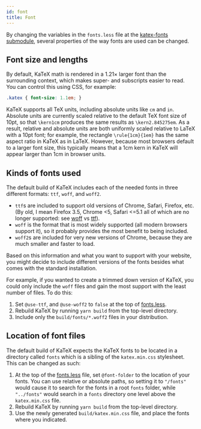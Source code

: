 ```yaml
---
id: font
title: Font
---
```

By changing the variables in the `fonts.less` file at the [katex-fonts submodule](https://github.com/KaTeX/katex-fonts/),
several properties of the way fonts are used can be changed.

## Font size and lengths
By default, KaTeX math is rendered in a 1.21× larger font than the surrounding
context, which makes super- and subscripts easier to read. You can control
this using CSS, for example:

```css
.katex { font-size: 1.1em; }
```

KaTeX supports all TeX units, including absolute units like `cm` and `in`.
Absolute units are currently scaled relative to the default TeX font size of
10pt, so that `\kern1cm` produces the same results as `\kern2.845275em`.
As a result, relative and absolute units are both uniformly scaled relative
to LaTeX with a 10pt font; for example, the rectangle `\rule{1cm}{1em}` has
the same aspect ratio in KaTeX as in LaTeX.  However, because most browsers
default to a larger font size, this typically means that a 1cm kern in KaTeX
will appear larger than 1cm in browser units.

## Kinds of fonts used

The default build of KaTeX includes each of the needed fonts in three different formats: `ttf`, `woff`, and `woff2`.

- `ttf`s are included to support old versions of Chrome, Safari, Firefox, etc. (By old, I mean Firefox 3.5, Chrome <5, Safari <=5.1 all of which are no longer supported: see [woff](http://caniuse.com/#search=woff) vs [ttf](http://caniuse.com/#search=ttf)).
- `woff` is the format that is most widely supported (all modern browsers support it), so it probably provides the most benefit to being included.
- `woff2`s are included for very new versions of Chrome, because they are much smaller and faster to load.

Based on this information and what you want to support with your website, you might decide to include different versions of the fonts besides what comes with the standard installation.

For example, if you wanted to create a trimmed down version of KaTeX, you could only include the `woff` files and gain the most support with the least number of files. To do this:

1. Set `@use-ttf`, and `@use-woff2` to `false` at the top of [fonts.less](https://github.com/KaTeX/katex-fonts/blob/master/fonts.less).
2. Rebuild KaTeX by running `yarn build` from the top-level directory.
3. Include only the `build/fonts/*.woff2` files in your distribution.

## Location of font files

The default build of KaTeX expects the KaTeX fonts to be located in a directory called `fonts` which is a sibling of the `katex.min.css` stylesheet. This can be changed as such:

1. At the top of the [fonts.less](https://github.com/KaTeX/katex-fonts/blob/master/fonts.less) file, set `@font-folder` to the location of your fonts. You can use relative or absolute paths, so setting it to `"/fonts"` would cause it to search for the fonts in a root `fonts` folder, while `"../fonts"` would search in a `fonts` directory one level above the `katex.min.css` file.
2. Rebuild KaTeX by running `yarn build` from the top-level directory.
3. Use the newly generated `build/katex.min.css` file, and place the fonts where you indicated.
